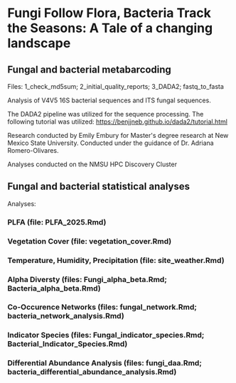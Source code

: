 # Fungi Follow Flora, Bacteria Track the Seasons: A Tale of a changing landscape

## Fungal and bacterial metabarcoding

Files: 1_check_md5sum; 2_initial_quality_reports; 3_DADA2; fastq_to_fasta

Analysis of V4V5 16S bacterial sequences and ITS fungal sequences.

The DADA2 pipeline was utilized for the sequence processing. The following tutorial was utilized: https://benjjneb.github.io/dada2/tutorial.html

Research conducted by Emily Embury for Master's degree research at New Mexico State University. Conducted under the guidance of Dr. Adriana Romero-Olivares.

Analyses conducted on the NMSU HPC Discovery Cluster

## Fungal and bacterial statistical analyses

Analyses: 
### PLFA (file: PLFA_2025.Rmd)
### Vegetation Cover (file: vegetation_cover.Rmd)
### Temperature, Humidity, Precipitation (file: site_weather.Rmd)
### Alpha Diversty (files: Fungi_alpha_beta.Rmd; Bacteria_alpha_beta.Rmd)
### Co-Occurence Networks (files: fungal_network.Rmd; bacteria_network_analysis.Rmd)
### Indicator Species (files: Fungal_indicator_species.Rmd; Bacterial_Indicator_Species.Rmd)
### Differential Abundance Analysis (files: fungi_daa.Rmd; bacteria_differential_abundance_analysis.Rmd)
